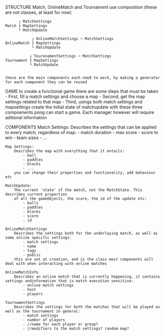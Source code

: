 STRUCTURE
    Match, OnlineMatch and Tournament use composition (these are not classes, at least for now)

          ┌ MatchSettings
    Match ├ MapSettings
          └ MatchUpdate
                                        
                ┌ OnlineMatchSettings ─ MatchSettings 
    OnlineMatch ├ MapSettings 
                └ MatchUpdate   
    
               ┌ TourenamentSettings ─ MatchSettings
    Tournament ├ MapSettings
               └ MatchUpdate

    
    these are the main components each need to work, by making a generator for each component they can be reused

GAME
    to create a functional game there are some steps that must be taken
        - First, fill a match settings and choose a map
        - Second, get the map settings related to that map
        - Third, usings both match settings and mapsettings create the initial state of matchupdate
    with these three compoenents pong can start a game. Each manager however will require aditional information


COMPONENTS
    Match Settings:
        Describes the settings that can be applied to every match, regardless of map:
            - match duration
            - max score
            - score to win
            - team sizes
            - ...
    
    Map Settings:
        Describes the map with everything that it entails:
            - ball
            - paddles
            - blocks
            - ...
        you can change their properties and functionality, add behaviour etc
    
    MatchUpdate:
        The current 'state' of the match, not the MatchState. This describes current properties
        of all the gameObjects, the score, the id of the update etc:
            - balls
            - paddles
            - blocks
            - score
            - id
    
    OnlineMatchSettings
        Describes the settings both for the underlaying match, as well as some online specific settings:
            - match settings
            - name
            - tags
            - public
        this are set at creation, and is the class most components will deal with when interacting with online matches
    
    OnlineMatchInfo
        Describes an online match that is currently happening, it contains settings andinformation that is match execution sensitive:
            - online match settings
            - host
            - players
    
    TournamentSettings
        Describes the settings for both the matches that will be played as well as the tournament in general:
            - match settings
            - number of players
            - //name for each player or group?
            - //modifiers to the match settings? random map?




